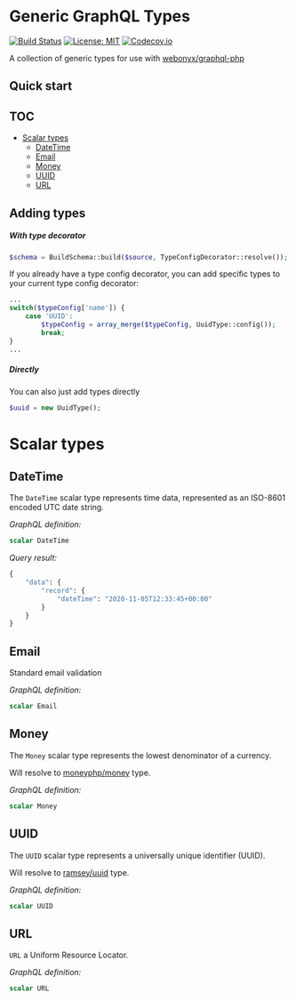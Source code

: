 # Generic GraphQL Types

[![Build Status](https://travis-ci.org/oligus/graphql-types.svg?branch=main)](https://travis-ci.org/oligus/graphql-types)
[![License: MIT](https://img.shields.io/badge/License-MIT-yellow.svg)](https://opensource.org/licenses/MIT)
[![Codecov.io](https://codecov.io/gh/oligus/graphql-types/branch/main/graphs/badge.svg)](https://codecov.io/gh/oligus/graphql-types)

A collection of generic types for use with [webonyx/graphql-php](https://github.com/webonyx/graphql-php)

## Quick start

## TOC
- [Scalar types](README.md#scalar-types)
  - [DateTime](README.md#datetime)
  - [Email](README.md#email)
  - [Money](README.md#money)
  - [UUID](README.md#uuid)
  - [URL](README.md#url)

## Adding types

##### With type decorator

```php
$schema = BuildSchema::build($source, TypeConfigDecorator::resolve());
```

If you already have a type config decorator, you can add specific types to your current type config decorator:

```php
...
switch($typeConfig['name']) {
    case 'UUID':
        $typeConfig = array_merge($typeConfig, UuidType::config());
        break;
}
...
```

##### Directly

You can also just add types directly

```php
$uuid = new UuidType();
```

# Scalar types

## DateTime

The `DateTime` scalar type represents time data, represented as an ISO-8601 encoded UTC date string.

_GraphQL definition:_
```graphql
scalar DateTime
```
_Query result:_
```graphql
{
    "data": {
        "record": {
            "dateTime": "2020-11-05T12:33:45+00:00"
        }
    }
}
```

## Email

Standard email validation

_GraphQL definition:_
```graphql
scalar Email
```

## Money

The `Money` scalar type represents the lowest denominator of a currency. 

Will resolve to [moneyphp/money](https://github.com/moneyphp/money) type.

_GraphQL definition:_
```graphql
scalar Money
```

## UUID

The `UUID` scalar type represents a universally unique identifier (UUID). 

Will resolve to [ramsey/uuid](https://github.com/ramsey/uuid) type.

_GraphQL definition:_
```graphql
scalar UUID
```

## URL

`URL` a Uniform Resource Locator. 

_GraphQL definition:_
```graphql
scalar URL
```
